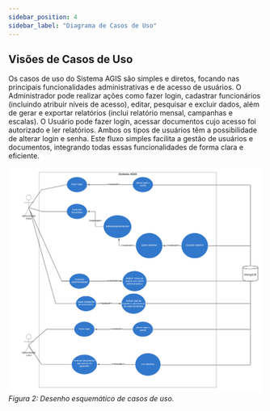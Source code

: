 ```yaml
---
sidebar_position: 4
sidebar_label: "Diagrama de Casos de Uso"
---
```


## Visões de Casos de Uso
Os casos de uso do Sistema AGIS são simples e diretos, focando nas principais funcionalidades administrativas e de acesso de usuários. O Administrador pode realizar ações como fazer login, cadastrar funcionários (incluindo atribuir níveis de acesso), editar, pesquisar e excluir dados, além de gerar e exportar relatórios (inclui relatório mensal, campanhas e escalas). O Usuário pode fazer login, acessar documentos cujo acesso foi autorizado e ler relatórios. Ambos os tipos de usuários têm a possibilidade de alterar login e senha. Este fluxo simples facilita a gestão de usuários e documentos, integrando todas essas funcionalidades de forma clara e eficiente.

![Representação do diagrama de Casos de uso.](../../static/img/CasosdeUso.png)
*Figura 2: Desenho esquemático de casos de uso.*